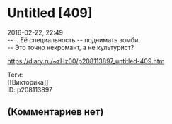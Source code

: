 Untitled [409]
==============

  
2016-02-22, 22:49  
 -- ...Её специальность -- поднимать зомби.   
 -- Это точно некромант, а не культурист?   
  
<https://diary.ru/~zHz00/p208113897_untitled-409.htm>  
  
Теги:  
[[Викторика]]  
ID: p208113897  


(Комментариев нет)
------------------